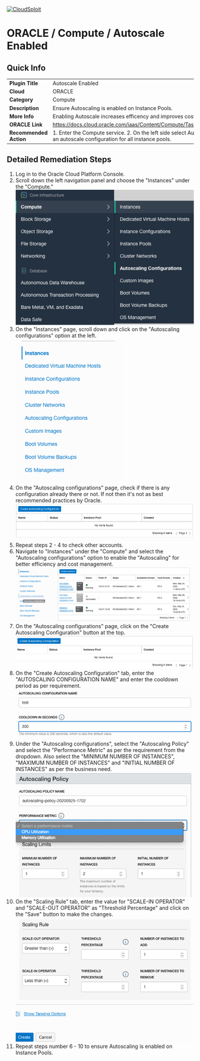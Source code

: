 [![CloudSploit](https://cloudsploit.com/img/logo-new-big-text-100.png "CloudSploit")](https://cloudsploit.com)

# ORACLE / Compute / Autoscale Enabled

## Quick Info

| | |
|-|-|
| **Plugin Title** | Autoscale Enabled |
| **Cloud** | ORACLE |
| **Category** | Compute |
| **Description** | Ensure Autoscaling is enabled on Instance Pools. |
| **More Info** | Enabling Autoscale increases efficency and improves cost management for resources. |
| **ORACLE Link** | https://docs.cloud.oracle.com/iaas/Content/Compute/Tasks/autoscalinginstancepools.htm |
| **Recommended Action** | 1. Enter the Compute service. 2. On the left side select Autoscale Configurations 3. Create an autoscale configuration for all instance pools. |

## Detailed Remediation Steps
1. Log in to the Oracle Cloud Platform Console.
2. Scroll down the left navigation panel and choose the "Instances" under the "Compute." </br> <img src="/resources/oracle/compute/autoscale-enabled/step2.png"/>
3. On the "Instances" page, scroll down and click on the "Autoscaling configurations" option at the left.</br> <img src="/resources/oracle/compute/autoscale-enabled/step3.png"/>
4. On the "Autoscaling configurations" page, check if there is any configuration already there or not. If not then it's not as best recommended practices by Oracle.</br> <img src="/resources/oracle/compute/autoscale-enabled/step4.png"/>
5. Repeat steps 2 - 4 to check other accounts.</br>
6. Navigate to "Instances" under the "Compute" and select the "Autoscaling configurations" option to enable the "Autoscaling" for better efficiency and cost management.</br> <img src="/resources/oracle/compute/autoscale-enabled/step6.png"/>
7. On the "Autoscaling configurations" page, click on the "Create Autoscaling Configuration" button at the top.</br> <img src="/resources/oracle/compute/autoscale-enabled/step7.png"/>
8. On the "Create Autoscaling Configuration" tab, enter the "AUTOSCALING CONFIGURATION NAME" and enter the cooldown period as per requirement.</br> <img src="/resources/oracle/compute/autoscale-enabled/step8.png"/>
9. Under the "Autoscaling configurations", select the "Autoscaling Policy" and select the "Performance Metric" as per the requirement from the dropdown. Also select the "MINIMUM NUMBER OF INSTANCES", "MAXIMUM NUMBER OF INSTANCES" and "INITIAL NUMBER OF INSTANCES" as per the business need.</br> <img src="/resources/oracle/compute/autoscale-enabled/step9.png"/>
10. On the "Scaling Rule" tab, enter the value for "SCALE-IN OPERATOR" and "SCALE-OUT OPERATOR" as "Threshold Percentage" and click on the "Save" button to make the changes.</br> <img src="/resources/oracle/compute/autoscale-enabled/step10.png"/>
11. Repeat steps number 6 - 10 to ensure Autoscaling is enabled on Instance Pools.</br>

